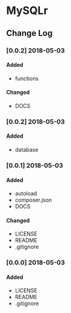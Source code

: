 # MySQLr #

## Change Log ##

### [0.0.2] 2018-05-03 ###

#### Added ####

- functions

#### Changed ####

- DOCS

### [0.0.2] 2018-05-03 ###

#### Added ####

- database

### [0.0.1] 2018-05-03 ###

#### Added ####

- autoload
- composer.json
- DOCS

#### Changed ####

- LICENSE
- README
- .gitignore

### [0.0.0] 2018-05-03 ###

#### Added ####

- LICENSE
- README
- .gitignore
